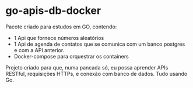 # go-apis-db-docker
Pacote criado para estudos em GO, contendo:

- 1 Api que fornece números aleatórios
- 1 Api de agenda de contatos que se comunica com um banco postgres e com a API anterior.
- Docker-compose para orquestrar os containers

Projeto criado para que, numa pancada só, eu possa aprender APIs RESTful, requisições HTTPs, e conexão com banco de dados. Tudo usando Go.
